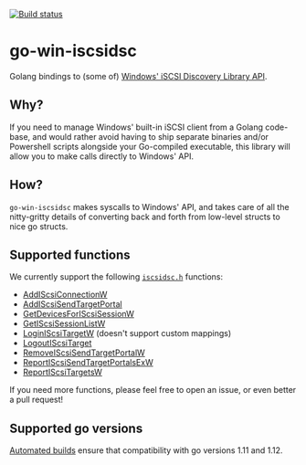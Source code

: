 [![Build status](https://ci.appveyor.com/api/projects/status/github/wk8/go-win-iscsidsc?branch=master&svg=true)](https://ci.appveyor.com/project/wk8/go-win-iscsidsc/branch/master)

# go-win-iscsidsc

Golang bindings to (some of) [Windows' iSCSI Discovery Library API](https://docs.microsoft.com/en-us/windows/desktop/api/_iscsidisc/).

## Why?

If you need to manage Windows' built-in iSCSI client from a Golang code-base, and would rather avoid having to ship separate binaries and/or Powershell scripts alongside your Go-compiled executable, this library will allow you to make calls directly to Windows' API.

## How?

`go-win-iscsidsc` makes syscalls to Windows' API, and takes care of all the nitty-gritty details of converting back and forth from low-level structs to nice go structs.

## Supported functions

We currently support the following [`iscsidsc.h`](https://docs.microsoft.com/en-us/windows/win32/api/iscsidsc/) functions:

* [AddIScsiConnectionW](https://docs.microsoft.com/en-us/windows/win32/api/iscsidsc/nf-iscsidsc-addiscsiconnectionw)
* [AddIScsiSendTargetPortal](https://docs.microsoft.com/en-us/windows/win32/api/iscsidsc/nf-iscsidsc-addiscsisendtargetportalw)
* [GetDevicesForIScsiSessionW](https://docs.microsoft.com/en-us/windows/win32/api/iscsidsc/nf-iscsidsc-getdevicesforiscsisessionw)
* [GetIScsiSessionListW](https://docs.microsoft.com/en-us/windows/win32/api/iscsidsc/nf-iscsidsc-getiscsisessionlistw)
* [LoginIScsiTargetW](https://docs.microsoft.com/en-us/windows/win32/api/iscsidsc/nf-iscsidsc-loginiscsitargetw) (doesn't support custom mappings)
* [LogoutIScsiTarget](https://docs.microsoft.com/en-us/windows/win32/api/iscsidsc/nf-iscsidsc-logoutiscsitarget)
* [RemoveIScsiSendTargetPortalW](https://docs.microsoft.com/en-us/windows/win32/api/iscsidsc/nf-iscsidsc-removeiscsisendtargetportalw)
* [ReportIScsiSendTargetPortalsExW](https://docs.microsoft.com/en-us/windows/win32/api/iscsidsc/nf-iscsidsc-reportiscsisendtargetportalsexw)
* [ReportIScsiTargetsW](https://docs.microsoft.com/en-us/windows/win32/api/iscsidsc/nf-iscsidsc-reportiscsitargetsw)

If you need more functions, please feel free to open an issue, or even better a pull request!

## Supported go versions

[Automated builds](https://ci.appveyor.com/project/wk8/go-win-iscsidsc/branch/master) ensure that compatibility with go versions 1.11 and 1.12.
